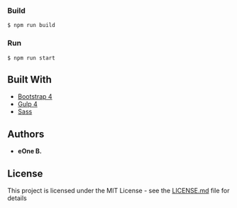 ### Build

```
$ npm run build
```

### Run

```
$ npm run start
```

## Built With

* [Bootstrap 4](https://getbootstrap.com/)
* [Gulp 4](https://gulpjs.com/)
* [Sass](https://sass-lang.com/)

## Authors

* **eOne B.**

## License

This project is licensed under the MIT License - see the [LICENSE.md](LICENSE.md) file for details